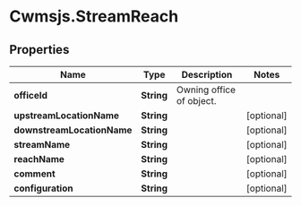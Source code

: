 # Cwmsjs.StreamReach

## Properties

Name | Type | Description | Notes
------------ | ------------- | ------------- | -------------
**officeId** | **String** | Owning office of object. | 
**upstreamLocationName** | **String** |  | [optional] 
**downstreamLocationName** | **String** |  | [optional] 
**streamName** | **String** |  | [optional] 
**reachName** | **String** |  | [optional] 
**comment** | **String** |  | [optional] 
**configuration** | **String** |  | [optional] 


